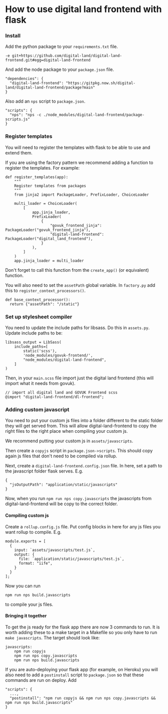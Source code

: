 # How to use digital land frontend with flask

### Install

Add the python package to your `requirements.txt` file.

```
-e git+https://github.com/digital-land/digital-land-frontend.git#egg=digital-land-frontend
```

And add the node package to your `package.json` file.

```
"dependencies": {
  "digital-land-frontend": "https://gitpkg.now.sh/digital-land/digital-land-frontend/package?main"
}
```

Also add an `nps` script to `package.json`.
```
"scripts": {
  "nps": "nps -c ./node_modules/digital-land-frontend/package-scripts.js"
}
```

### Register templates

You will need to register the templates with flask to be able to use and extend them.

If you are using the factory pattern we recommend adding a function to register the templates. For example:

```
def register_templates(app):
    """
    Register templates from packages
    """
    from jinja2 import PackageLoader, PrefixLoader, ChoiceLoader

    multi_loader = ChoiceLoader(
        [
            app.jinja_loader,
            PrefixLoader(
                {
                    "govuk_frontend_jinja": PackageLoader("govuk_frontend_jinja"),
                    "digital-land-frontend": PackageLoader("digital_land_frontend"),
                }
            ),
        ]
    )
    app.jinja_loader = multi_loader
```

Don't forget to call this function from the `create_app()` (or equivalent) function.

You will also need to set the `assetPath` global variable. In `factory.py` add this to `register_context_processors()`.
```
def base_context_processor():
  return {"assetPath": "/static"}
``` 

### Set up stylesheet compiler

You need to update the include paths for libsass. Do this in `assets.py`. Update include paths to be:

```
libsass_output = LibSass(
    include_paths=[
        static('scss'),
        'node_modules/govuk-frontend/',
        "node_modules/digital-land-frontend",
    ]
)
```

Then, in your `main.scss` file import just the digital land frontend (this will import what it needs from govuk).

```
// import all digital land and GOVUK Frontend scss
@import "digital-land-frontend/dl-frontend";
```

### Adding custom javascript

You need to put your custom js files into a folder different to the static folder they will get served from. This will allow digital-land-frontend to copy the right files to the right place when compiling your custom js.

We recommend putting your custom js in `assets/javascripts`.

Then create a `copyjs` script in `package.json->scripts`. This should copy again js files that don't need to be compiled via rollup.

Next, create a `digital-land-frontend.config.json` file. In here, set a path to the javascript folder flask serves. E.g.

```
{
  "jsOutputPath": "application/static/javascripts"
}
```
Now, when you run `npm run nps copy.javascripts` the javascripts from digital-land-frontend will be copy to the correct folder.

#### Compiling custom js

Create a `rollup.config.js` file. Put config blocks in here for any js files you want rollup to compile. E.g.

```
module.exports = [
  {
    input: `assets/javascripts/test.js`,
    output: {
      file: `application/static/javascripts/test.js`,
      format: "iife",
    }
  }
];
```

Now you can run
```
npm run nps build.javascripts
```

to compile your js files.

#### Bringing it together

To get the js ready for the flask app there are now 3 commands to run. It is worth adding these to a make target in a Makefile so you only have to run `make javascripts`. The target should look like:
```
javascripts:
	npm run copyjs
	npm run nps copy.javascripts
	npm run nps build.javascripts
```

If you are auto-deploying your flask app (for example, on Heroku) you will also need to add a `postinstall` script to `package.json` so that these commands are run on deploy. Add
```
"scripts": {
  ...,
  "postinstall": "npm run copyjs && npm run nps copy.javascripts && npm run nps build.javascripts"
}
```
